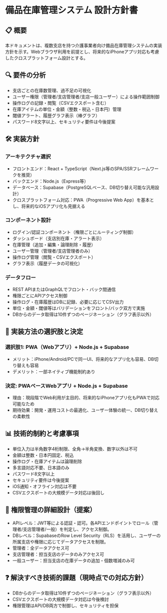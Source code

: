 # 備品在庫管理システム 設計方針書

## 📋 概要

本ドキュメントは、複数支店を持つ介護事業者向け備品在庫管理システムの実装方針を示す。Webブラウザ利用を前提とし、将来的なiPhoneアプリ対応も考慮したクロスプラットフォーム設計とする。

## 🔍 要件の分析

- 支店ごとの在庫数管理、過不足の可視化
- ユーザー権限（管理者/支店管理者/支店一般ユーザー）による操作範囲制御
- 操作ログの記録・閲覧（CSVエクスポート含む）
- 在庫アイテムの単位・金額（整数・税込・日本円）管理
- 閾値アラート、履歴グラフ表示（棒グラフ）
- パスワード8文字以上、セキュリティ要件は今後提案

## 🛠 実装方針

### アーキテクチャ選択

- フロントエンド：React + TypeScript（Next.js等のSPA/SSRフレームワークを推奨）
- バックエンド：Node.js（Express等）
- データベース：Supabase（PostgreSQLベース、DB切り替え可能な汎用設計）
- クロスプラットフォーム対応：PWA（Progressive Web App）を基本とし、将来的なiOSアプリ化も見据える

### コンポーネント設計

- ログイン/認証コンポーネント（権限ごとにルーティング制御）
- ダッシュボード（支店別在庫・アラート表示）
- 在庫管理（追加・編集・論理削除・履歴）
- ユーザー管理（管理者/支店管理者のみ）
- 操作ログ管理（閲覧・CSVエクスポート）
- グラフ表示（履歴データの可視化）

### データフロー

- REST APIまたはGraphQLでフロント・バック間通信
- 権限ごとにAPIアクセス制御
- 操作ログ・在庫履歴はDBに記録、必要に応じてCSV出力
- 単位・金額・閾値等はバリデーションをフロント/バック双方で実施
- DBからのデータ取得は10件ずつのページネーション（グラフ表示以外）

## 🔄 実装方法の選択肢と決定

### 選択肢1: PWA（Webアプリ）+ Node.js + Supabase

- メリット：iPhone/Android/PCで同一UI、将来的なアプリ化も容易、DB切り替えも容易
- デメリット：一部ネイティブ機能制約あり

### 決定: PWAベースWebアプリ + Node.js + Supabase

- 理由：現段階でWeb利用が主目的、将来的なiPhoneアプリ化もPWAで対応可能なため
- 期待効果：開発・運用コストの最適化、ユーザー体験の統一、DB切り替えの柔軟性

## 📊 技術的制約と考慮事項

- 単位入力は半角数字4桁制限、全角→半角変換、数字以外は不可
- 金額は整数・日本円固定、税込
- 操作ログ・在庫アイテムは論理削除
- 多言語対応不要、日本語のみ
- パスワード8文字以上
- セキュリティ要件は今後提案
- iOS通知・オフライン対応は不要
- CSVエクスポートの大規模データ対応は後回し

## 🔐 権限管理の詳細設計（提案）

- APIレベル：JWT等による認証・認可。各APIエンドポイントでロール（管理者/支店管理者/一般）を判定し、アクセス制御。
- DBレベル：SupabaseのRow Level Security（RLS）を活用し、ユーザーの所属支店や権限に応じてデータアクセスを制限。
- 管理者：全データアクセス可
- 支店管理者：担当支店のデータのみアクセス可
- 一般ユーザー：担当支店の在庫データの追加・個数増減のみ可

## ❓ 解決すべき技術的課題（現時点での対応方針）

- DBからのデータ取得は10件ずつのページネーション（グラフ表示以外）
- CSVエクスポートの大規模データ対応は今後検討
- 権限管理はAPI/DB両方で制御し、セキュリティを担保

